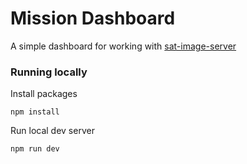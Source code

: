 # Mission Dashboard

A simple dashboard for working with [sat-image-server](https://github.com/captinturtle1/sat-image-server)

### Running locally
Install packages
```
npm install
```

Run local dev server
```
npm run dev
```